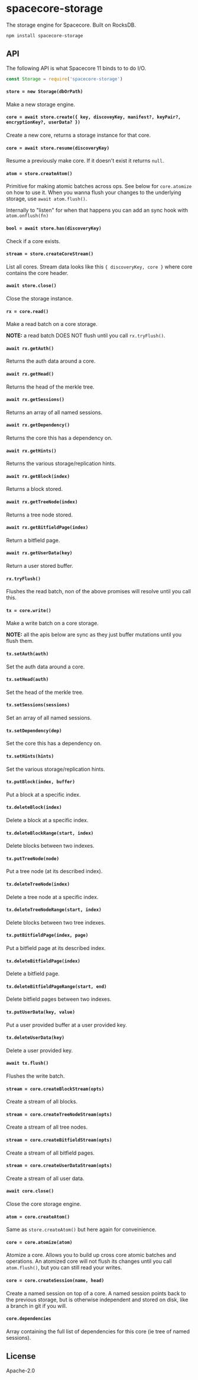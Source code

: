 # spacecore-storage

The storage engine for Spacecore. Built on RocksDB.

```
npm install spacecore-storage
```

## API

The following API is what Spacecore 11 binds to to do I/O.

```js
const Storage = require('spacecore-storage')
```

#### `store = new Storage(dbOrPath)`

Make a new storage engine.

#### `core = await store.create({ key, discoveyKey, manifest?, keyPair?, encryptionKey?, userData? })`

Create a new core, returns a storage instance for that core.

#### `core = await store.resume(discoveryKey)`

Resume a previously make core. If it doesn't exist it returns `null`.

#### `atom = store.createAtom()`

Primitive for making atomic batches across ops. See below for `core.atomize` on how to use it.
When you wanna flush your changes to the underlying storage, use `await atom.flush()`.

Internally to "listen" for when that happens you can add an sync hook with `atom.onflush(fn)`

#### `bool = await store.has(discoveryKey)`

Check if a core exists.

#### `stream = store.createCoreStream()`

List all cores. Stream data looks like this `{ discoveryKey, core }` where core contains the core header.

#### `await store.close()`

Close the storage instance.

#### `rx = core.read()`

Make a read batch on a core storage.

**NOTE:** a read batch DOES NOT flush until you call `rx.tryFlush()`.

#### `await rx.getAuth()`

Returns the auth data around a core.

#### `await rx.getHead()`

Returns the head of the merkle tree.

#### `await rx.getSessions()`

Returns an array of all named sessions.

#### `await rx.getDependency()`

Returns the core this has a dependency on.

#### `await rx.getHints()`

Returns the various storage/replication hints.

#### `await rx.getBlock(index)`

Returns a block stored.

#### `await rx.getTreeNode(index)`

Returns a tree node stored.

#### `await rx.getBitfieldPage(index)`

Return a bitfield page.

#### `await rx.getUserData(key)`

Return a user stored buffer.

#### `rx.tryFlush()`

Flushes the read batch, non of the above promises will resolve until you call this.

#### `tx = core.write()`

Make a write batch on a core storage.

**NOTE:** all the apis below are sync as they just buffer mutations until you flush them.

#### `tx.setAuth(auth)`

Set the auth data around a core.

#### `tx.setHead(auth)`

Set the head of the merkle tree.

#### `tx.setSessions(sessions)`

Set an array of all named sessions.

#### `tx.setDependency(dep)`

Set the core this has a dependency on.

#### `tx.setHints(hints)`

Set the various storage/replication hints.

#### `tx.putBlock(index, buffer)`

Put a block at a specific index.

#### `tx.deleteBlock(index)`

Delete a block at a specific index.

#### `tx.deleteBlockRange(start, index)`

Delete blocks between two indexes.

#### `tx.putTreeNode(node)`

Put a tree node (at its described index).

#### `tx.deleteTreeNode(index)`

Delete a tree node at a specific index.

#### `tx.deleteTreeNodeRange(start, index)`

Delete blocks between two tree indexes.

#### `tx.putBitfieldPage(index, page)`

Put a bitfield page at its described index.

#### `tx.deleteBitfieldPage(index)`

Delete a bitfield page.

#### `tx.deleteBitfieldPageRange(start, end)`

Delete bitfield pages between two indexes.

#### `tx.putUserData(key, value)`

Put a user provided buffer at a user provided key.

#### `tx.deleteUserData(key)`

Delete a user provided key.

#### `await tx.flush()`

Flushes the write batch.

#### `stream = core.createBlockStream(opts)`

Create a stream of all blocks.

#### `stream = core.createTreeNodeStream(opts)`

Create a stream of all tree nodes.

#### `stream = core.createBitfieldStream(opts)`

Create a stream of all bitfield pages.

#### `stream = core.createUserDataStream(opts)`

Create a stream of all user data.

#### `await core.close()`

Close the core storage engine.

#### `atom = core.createAtom()`

Same as `store.createAtom()` but here again for conveinience.

#### `core = core.atomize(atom)`

Atomize a core. Allows you to build up cross core atomic batches and operations.
An atomized core will not flush its changes until you call `atom.flush()`, but you can still read your writes.

#### `core = core.createSession(name, head)`

Create a named session on top of a core. A named session points back to the previous storage,
but is otherwise independent and stored on disk, like a branch in git if you will.

#### `core.dependencies`

Array containing the full list of dependencies for this core (ie tree of named sessions).

## License

Apache-2.0
